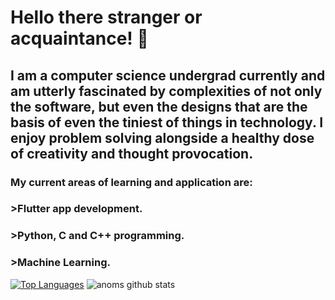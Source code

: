 # Hello there stranger or acquaintance! 👋
## I am a computer science undergrad currently and am utterly fascinated by complexities of not only the software, but even the designs that are the basis of even the tiniest of  things in technology. I enjoy problem solving alongside a healthy dose of creativity and thought provocation.
### My current areas of learning and application are:
### >Flutter app development.
### >Python, C and C++ programming.
### >Machine Learning.
[![Top Languages](https://github-readme-stats.vercel.app/api/top-langs/?username=AnomDevgun)](https://github.com/AnomDevgun)
![anoms github stats](https://github-readme-stats.vercel.app/api?username=AnomDevgun&theme=synthwave)
<!--
**AnomDevgun/AnomDevgun** is a ✨ _special_ ✨ repository because its `README.md` (this file) appears on your GitHub profile.

Here are some ideas to get you started:

- 🔭 I’m currently working on ...
- 🌱 I’m currently learning ...
- 👯 I’m looking to collaborate on ...
- 🤔 I’m looking for help with ...
- 💬 Ask me about ...
- 📫 How to reach me: ...
- 😄 Pronouns: ...
- ⚡ Fun fact: ...
-->
